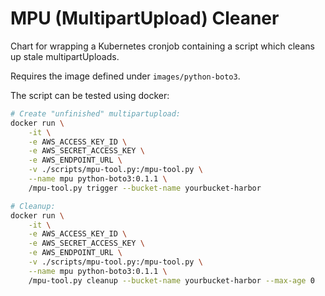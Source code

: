 # MPU (MultipartUpload) Cleaner

Chart for wrapping a Kubernetes cronjob containing a script which cleans up stale multipartUploads.

Requires the image defined under `images/python-boto3`.

The script can be tested using docker:

```bash
# Create "unfinished" multipartupload:
docker run \
    -it \
    -e AWS_ACCESS_KEY_ID \
    -e AWS_SECRET_ACCESS_KEY \
    -e AWS_ENDPOINT_URL \
    -v ./scripts/mpu-tool.py:/mpu-tool.py \
    --name mpu python-boto3:0.1.1 \
    /mpu-tool.py trigger --bucket-name yourbucket-harbor

# Cleanup:
docker run \
    -it \
    -e AWS_ACCESS_KEY_ID \
    -e AWS_SECRET_ACCESS_KEY \
    -e AWS_ENDPOINT_URL \
    -v ./scripts/mpu-tool.py:/mpu-tool.py \
    --name mpu python-boto3:0.1.1 \
    /mpu-tool.py cleanup --bucket-name yourbucket-harbor --max-age 0
```
